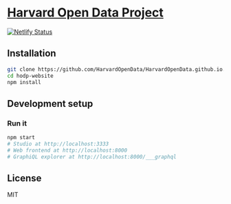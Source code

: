 # [Harvard Open Data Project](https://www.hodp.org/)

[![Netlify Status](https://api.netlify.com/api/v1/badges/181e9e5b-99d9-4e00-a1c4-da13d171b3a5/deploy-status)](https://app.netlify.com/sites/hodp/deploys)

## Installation

```sh
git clone https://github.com/HarvardOpenData/HarvardOpenData.github.io.git
cd hodp-website
npm install
```

## Development setup

### Run it

```sh
npm start
# Studio at http://localhost:3333
# Web frontend at http://localhost:8000
# GraphiQL explorer at http://localhost:8000/___graphql
```

## License

MIT
